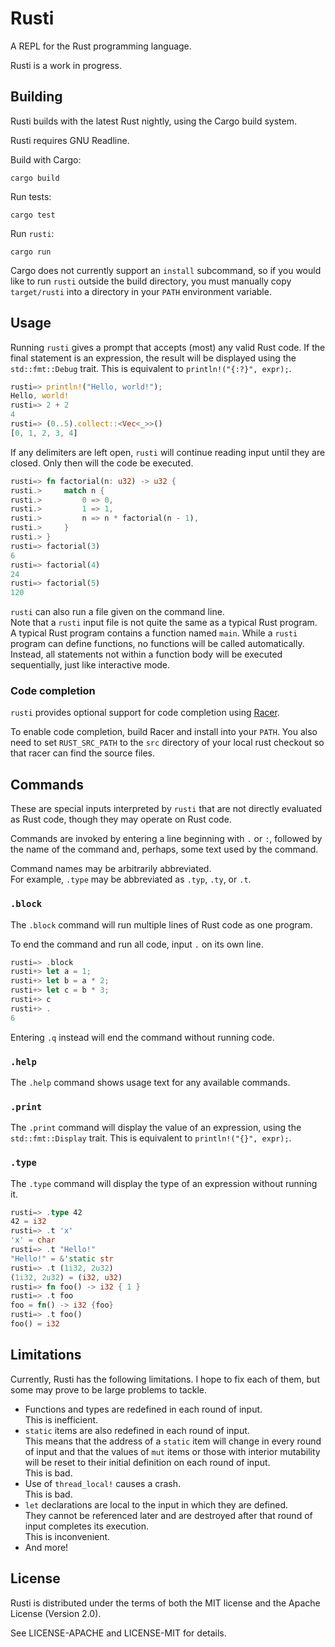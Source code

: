 # Rusti

A REPL for the Rust programming language.

Rusti is a work in progress.

## Building

Rusti builds with the latest Rust nightly, using the Cargo build system.

Rusti requires GNU Readline.

Build with Cargo:

    cargo build

Run tests:

    cargo test

Run `rusti`:

    cargo run

Cargo does not currently support an `install` subcommand, so if you would like
to run `rusti` outside the build directory, you must manually copy `target/rusti`
into a directory in your `PATH` environment variable.

## Usage

Running `rusti` gives a prompt that accepts (most) any valid Rust code.
If the final statement is an expression, the result will be displayed using the
`std::fmt::Debug` trait. This is equivalent to `println!("{:?}", expr);`.

```rust
rusti=> println!("Hello, world!");
Hello, world!
rusti=> 2 + 2
4
rusti=> (0..5).collect::<Vec<_>>()
[0, 1, 2, 3, 4]
```

If any delimiters are left open, `rusti` will continue reading input until they are closed.
Only then will the code be executed.

```rust
rusti=> fn factorial(n: u32) -> u32 {
rusti.>     match n {
rusti.>         0 => 0,
rusti.>         1 => 1,
rusti.>         n => n * factorial(n - 1),
rusti.>     }
rusti.> }
rusti=> factorial(3)
6
rusti=> factorial(4)
24
rusti=> factorial(5)
120
```

`rusti` can also run a file given on the command line.  
Note that a `rusti` input file is not quite the same as a typical Rust program.
A typical Rust program contains a function named `main`. While a `rusti`
program can define functions, no functions will be called automatically.
Instead, all statements not within a function body will be executed sequentially,
just like interactive mode.

### Code completion

`rusti` provides optional support for code completion using [Racer](https://github.com/phildawes/racer).

To enable code completion, build Racer and install into your `PATH`. You also need to set `RUST_SRC_PATH` to the `src` directory of your local rust checkout so that racer can find the source files.

## Commands

These are special inputs interpreted by `rusti` that are not directly
evaluated as Rust code, though they may operate on Rust code.

Commands are invoked by entering a line beginning with `.` or `:`, followed by the
name of the command and, perhaps, some text used by the command.

Command names may be arbitrarily abbreviated.  
For example, `.type` may be abbreviated as `.typ`, `.ty`, or `.t`.

### `.block`

The `.block` command will run multiple lines of Rust code as one program.

To end the command and run all code, input `.` on its own line.

```rust
rusti=> .block
rusti+> let a = 1;
rusti+> let b = a * 2;
rusti+> let c = b * 3;
rusti+> c
rusti+> .
6
```

Entering `.q` instead will end the command without running code.

### `.help`

The `.help` command shows usage text for any available commands.

### `.print`

The `.print` command will display the value of an expression, using the
`std::fmt::Display` trait. This is equivalent to `println!("{}", expr);`.

### `.type`

The `.type` command will display the type of an expression without running it.

```rust
rusti=> .type 42
42 = i32
rusti=> .t 'x'
'x' = char
rusti=> .t "Hello!"
"Hello!" = &'static str
rusti=> .t (1i32, 2u32)
(1i32, 2u32) = (i32, u32)
rusti=> fn foo() -> i32 { 1 }
rusti=> .t foo
foo = fn() -> i32 {foo}
rusti=> .t foo()
foo() = i32
```

## Limitations

Currently, Rusti has the following limitations.
I hope to fix each of them, but some may prove to be large problems to tackle.

* Functions and types are redefined in each round of input.  
  This is inefficient.
* `static` items are also redefined in each round of input.  
  This means that the address of a `static` item will change in every round
  of input and that the values of `mut` items or those with interior mutability
  will be reset to their initial definition on each round of input.  
  This is bad.
* Use of `thread_local!` causes a crash.  
  This is bad.
* `let` declarations are local to the input in which they are defined.  
  They cannot be referenced later and are destroyed after that round of input
  completes its execution.  
  This is inconvenient.
* And more!

## License

Rusti is distributed under the terms of both the MIT license and the
Apache License (Version 2.0).

See LICENSE-APACHE and LICENSE-MIT for details.
